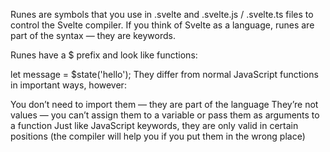 Runes are symbols that you use in .svelte and .svelte.js / .svelte.ts files to control the Svelte compiler. If you think of Svelte as a language, runes are part of the syntax — they are keywords.

Runes have a $ prefix and look like functions:


let message = $state('hello');
They differ from normal JavaScript functions in important ways, however:

You don’t need to import them — they are part of the language
They’re not values — you can’t assign them to a variable or pass them as arguments to a function
Just like JavaScript keywords, they are only valid in certain positions (the compiler will help you if you put them in the wrong place)